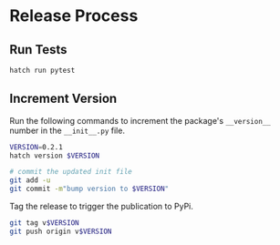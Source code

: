 # Release Process

## Run Tests

```bash
hatch run pytest
```

## Increment Version

Run the following commands to increment the package's `__version__` number in the `__init__.py` file.

```bash
VERSION=0.2.1
hatch version $VERSION

# commit the updated init file
git add -u
git commit -m"bump version to $VERSION"
```

Tag the release to trigger the publication to PyPi.

```bash
git tag v$VERSION
git push origin v$VERSION
```
